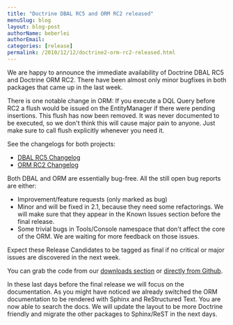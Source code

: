 ```yaml
---
title: "Doctrine DBAL RC5 and ORM RC2 released"
menuSlug: blog
layout: blog-post
authorName: beberlei
authorEmail:
categories: [release]
permalink: /2010/12/12/doctrine2-orm-rc2-released.html
---
```

We are happy to announce the immediate availability of Doctrine DBAL RC5
and Doctrine ORM RC2. There have been almost only minor bugfixes in both
packages that came up in the last week.

There is one notable change in ORM: If you execute a DQL Query before
RC2 a flush would be issued on the EntityManager if there were pending
insertions. This flush has now been removed. It was never documented to
be executed, so we don't think this will cause major pain to anyone.
Just make sure to call flush explicitly whenever you need it.

See the changelogs for both projects:

-   [DBAL RC5
    Changelog](http://www.doctrine-project.org/jira/browse/DBAL/fixforversion/10113)
-   [ORM RC2
    Changelog](http://www.doctrine-project.org/jira/browse/DDC/fixforversion/10112)

Both DBAL and ORM are essentially bug-free. All the still open bug
reports are either:

-   Improvement/feature requests (only marked as bug)
-   Minor and will be fixed in 2.1, because they need some refactorings.
    We will make sure that they appear in the Known Issues section
    before the final release.
-   Some trivial bugs in Tools/Console namespace that don't affect the
    core of the ORM. We are waiting for more feedback on those issues.

Expect these Release Candidates to be tagged as final if no critical or
major issues are discovered in the next week.

You can grab the code from our [downloads
section](http://www.doctrine-project.org/projects) or [directly from
Github](https://github.com/doctrine/doctrine2/commits/2.0.0RC2).

In these last days before the final release we will focus on the
documentation. As you might have noticed we already switched the ORM
documentation to be rendered with Sphinx and ReStructured Text. You are
now able to search the docs. We will update the layout to be more
Doctrine friendly and migrate the other packages to Sphinx/ReST in the
next days.
